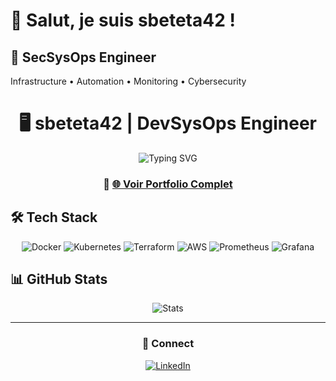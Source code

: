 # 👋 Salut, je suis sbeteta42 !

## 🚀 SecSysOps Engineer 
Infrastructure • Automation • Monitoring • Cybersecurity
<div align="center">

# 🖥️ sbeteta42 | DevSysOps Engineer

<img src="https://readme-typing-svg.herokuapp.com?font=JetBrains+Mono&size=20&duration=3000&pause=1000&color=00FF41&center=true&vCenter=true&width=435&lines=Infrastructure+Automation;CyberSecurity;Monitoring+%26+Observability;Cloud+Architecture" alt="Typing SVG" />

### 🚀 [🌐 Voir Portfolio Complet](https://sbeteta42.github.io/sbeteta42/)

</div>

## 🛠️ Tech Stack

<div align="center">

![Docker](https://img.shields.io/badge/-Docker-2496ED?style=flat-square&logo=docker&logoColor=white)
![Kubernetes](https://img.shields.io/badge/-Kubernetes-326CE5?style=flat-square&logo=kubernetes&logoColor=white)
![Terraform](https://img.shields.io/badge/-Terraform-623CE4?style=flat-square&logo=terraform&logoColor=white)
![AWS](https://img.shields.io/badge/-AWS-232F3E?style=flat-square&logo=amazon-aws&logoColor=white)
![Prometheus](https://img.shields.io/badge/-Prometheus-E6522C?style=flat-square&logo=prometheus&logoColor=white)
![Grafana](https://img.shields.io/badge/-Grafana-F46800?style=flat-square&logo=grafana&logoColor=white)

</div>

## 📊 GitHub Stats

<div align="center">

![Stats](https://github-readme-stats.vercel.app/api?username=sbeteta42&show_icons=true&theme=radical&hide_border=true)

</div>

---

<div align="center">

### 🔗 Connect


[![LinkedIn](https://img.shields.io/badge/LinkedIn-0077B5?style=for-the-badge&logo=linkedin&logoColor=white)](https://www.linkedin.com/in/st%C3%A9phane-beteta-055b4221/)

</div>
